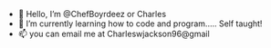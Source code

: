 - 👋 Hello, I’m @ChefBoyrdeez or Charles
- 🌱 I’m currently learning how to code and program..... Self taught!
- 📫 you can email me at Charleswjackson96@gmail

<!---
ChefBoyrdeez/ChefBoyrdeez is a ✨ special ✨ repository because its `README.md` (this file) appears on your GitHub profile.
You can click the Preview link to take a look at your changes.
--->
